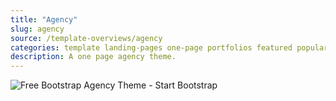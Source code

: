 ```yaml
---
title: "Agency"
slug: agency
source: /template-overviews/agency
categories: template landing-pages one-page portfolios featured popular
description: A one page agency theme.
---
```


<img src="http://sbootstrap.layoutschoolc.netdna-cdn.com/assets/img/templates/agency.jpg" class="img-responsive" alt="Free Bootstrap Agency Theme - Start Bootstrap">